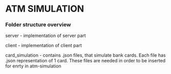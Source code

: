 <h1>ATM SIMULATION</h1>
<h3>Folder structure overview</h3>
<p>server - implementation of server part<p>
<p>client - implementation of client part<p>
<p>card_simulation - contains  .json files, that simulate bank cards. Each file has .json representation of 1 card. These files are needed in order to be inserted for enrty in atm-simulation<p>